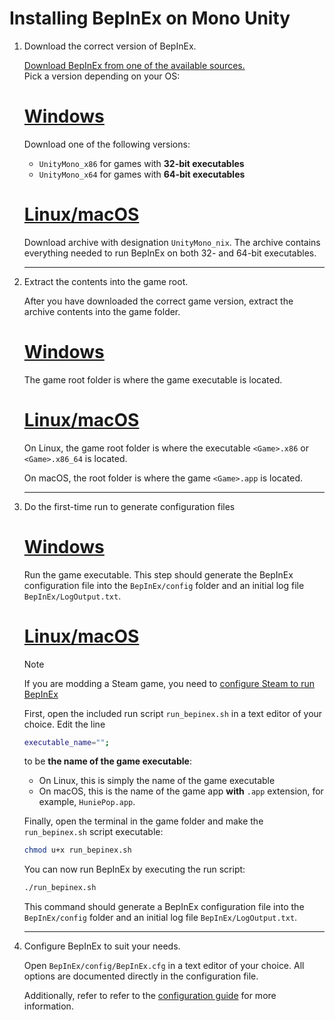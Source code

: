 # Installing BepInEx on Mono Unity

1. Download the correct version of BepInEx.

    [Download BepInEx from one of the available sources.](index.md#where-to-download-bepinex)  
    Pick a version depending on your OS:
    # [Windows](#tab/tabid-win)
    Download one of the following versions:
    * `UnityMono_x86` for games with **32-bit executables**
    * `UnityMono_x64` for games with **64-bit executables**

    # [Linux/macOS](#tab/tabid-nix)
    Download archive with designation `UnityMono_nix`. The archive contains everything needed to run BepInEx on both 32- and 64-bit executables.
	
    ***

2. Extract the contents into the game root.

    After you have downloaded the correct game version, extract the archive contents into the game folder.
    # [Windows](#tab/tabid-win)
    The game root folder is where the game executable is located.

    # [Linux/macOS](#tab/tabid-nix)
    On Linux, the game root folder is where the executable `<Game>.x86` or 
    `<Game>.x86_64` is located.

    On macOS, the root folder is where the game `<Game>.app` is located.
    ***

3. Do the first-time run to generate configuration files

    # [Windows](#tab/tabid-win)
    Run the game executable. This step should generate the BepInEx configuration file into the `BepInEx/config` folder and an initial log file `BepInEx/LogOutput.txt`.

    # [Linux/macOS](#tab/tabid-nix)
    > [!NOTE]
    > If you are modding a Steam game, you need to [configure Steam to run BepInEx](<xref:steam_interop>)
    
    First, open the included run script `run_bepinex.sh` in a text editor of your choice. Edit the line
    ```sh
    executable_name="";
    ```
    to be **the name of the game executable**:
    
    * On Linux, this is simply the name of the game executable
    * On macOS, this is the name of the game app **with** `.app` extension, for example, `HuniePop.app`.

    Finally, open the terminal in the game folder and make the `run_bepinex.sh` script executable:
    ```bash
    chmod u+x run_bepinex.sh
    ```

    You can now run BepInEx by executing the run script:
    ```bash
    ./run_bepinex.sh
    ```
    This command should generate a BepInEx configuration file into the `BepInEx/config` folder and an initial log file `BepInEx/LogOutput.txt`.
    ***
    
4. Configure BepInEx to suit your needs. 

   Open `BepInEx/config/BepInEx.cfg` in a text editor of your choice. 
   All options are documented directly in the configuration file.

   Additionally, refer to refer to the [configuration guide](<xref:configuration>) for more information.